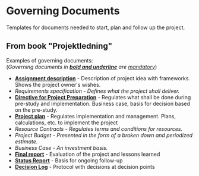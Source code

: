 <h1>Governing Documents</h1>
Templates for documents needed to start, plan and follow up the project.

<h2>From book "Projektledning"</h2>
Examples of governing documents:<br>
(<i>Governing documents in <b><ins>bold and underline</ins></b> are <ins>mandatory</ins></i>)
<ul>
  <li><b><ins>Assignment description</ins></b> - Description of project idea with frameworks. Shows the project owner's wishes.</li>
  <li><i>Requirements specification - Defines what the project shall deliver.</i></li>
  <li><b><ins>Directive for Project Preparation</ins></b> - Regulates what shall be done during pre-study and implementation. Business case, basis for decision based on the pre-study.</li>
  <li><b><ins>Project plan</ins></b> - Regulates implementation and management. Plans, calculations, etc. to implement the project</li>
  <li><i>Resource Contracts - Regulates terms and conditions for resources.</i></li>
  <li><i>Project Budget - Presented in the form of a broken down and periodized estimate.</i></li>
  <li><i>Business Case - An investment basis.</i></li>
  <li><b><ins>Final report</ins></b> - Evaluation of the project and lessons learned</li>
  <li><b><ins>Status Report</ins></b> - Basis for ongoing follow-up</li>
  <li><b><ins>Decision Log</ins></b> - Protocol with decisions at decision points</li>
</ul>
